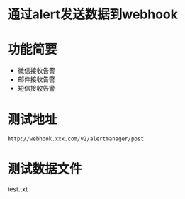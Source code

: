 
# 通过alert发送数据到webhook


# 功能简要
- 微信接收告警
- 邮件接收告警
- 短信接收告警

# 测试地址
```angular2
http://webhook.xxx.com/v2/alertmanager/post
```
# 测试数据文件
test.txt
